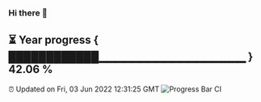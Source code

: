 ### Hi there 👋
⏳ Year progress { ████████████▁▁▁▁▁▁▁▁▁▁▁▁▁▁▁▁▁▁ } 42.06 %
---
⏰ Updated on Fri, 03 Jun 2022 12:31:25 GMT
![Progress Bar CI](https://github.com/liununu/liununu/workflows/Progress%20Bar%20CI/badge.svg)
